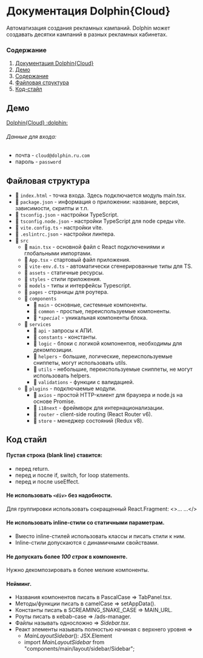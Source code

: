 # Документация Dolphin{Cloud}
Автоматизация создания рекламных кампаний. Dolphin может создавать десятки кампаний в разных рекламных кабинетах.

### Содержание
1. [Документация Dolphin{Cloud}](#документация-dolphincloud)
2. [Демо](#демо)
3. [Содержание](#содержание)
4. [Файловая структура](#файловая-структура)
5. [Код-стайл](#код-стайл)

## Демо
  <a href="https://orlovssky.github.io/">
    Dolphin{Cloud} :dolphin:
  </a>

###### Данные для входа:
- почта - <code>cloud@<area>dolphin.ru.com</code>
- пароль - <code>password</code>

## Файловая структура
- :page_facing_up: <code>index.html</code> - точка входа. Здесь подключается модуль main.tsx.
- :page_facing_up: <code>package.json</code> - информация о приложении: название, версия, зависимости, скрипты и т.п.
- :page_facing_up: <code>tsconfig.json</code> - настройки TypeScript.
- :page_facing_up: <code>tsconfig.node.json</code> - настройки TypeScript для node среды vite.
- :page_facing_up: <code>vite.config.ts</code> - настройки vite.
- :page_facing_up: <code>.eslintrc.json</code> - настройки линтера.
- :file_folder: <code>src</code>
  - :page_facing_up: <code>main.tsx</code> - основной файл c React подключениями и глобальными импортами.
  - :page_facing_up: <code>App.tsx</code> - стартовый файл приложения.
  - :page_facing_up: <code>vite-env.d.ts</code> - автоматически сгенерированные типы для TS.
  - :file_folder: <code>assets</code> - статичные ресурсы.
  - :file_folder: <code>styles</code> - стили приложения.
  - :file_folder: <code>models</code> - типы и интерфейсы Typescript.
  - :file_folder: <code>pages</code> - страницы для роутера.
  - :file_folder: <code>components</code>
    - :file_folder: <code>main</code> - основные, системные компоненты.
    - :file_folder: <code>common</code> - простые, переиспользуемые компоненты.
    - :file_folder: <code>**special*</code> - уникальная компоненты блока.
  - :file_folder: <code>services</code>
    - :file_folder: <code>api</code> - запросы к АПИ.
    - :file_folder: <code>constants</code> - константы.
    - :file_folder: <code>logic</code> - блоки с логикой компонентов, необходимы для декомпозиции.
    - :file_folder: <code>helpers</code> - большие, логические, переиспользуемые сниппеты, могут использовать utils.
    - :file_folder: <code>utils</code> - небольшие, переиспользуемые сниппеты, не могут использовать helpers.
    - :file_folder: <code>validations</code> - функции с валидацией.
  - :file_folder: <code>plugins</code> - подключаемые модули.
    - :file_folder: <code>axios</code> - простой HTTP-клиент для браузера и node.js на основе Promise.
    - :file_folder: <code>i18next</code> - фреймворк для интернационализации.
    - :file_folder: <code>router</code> - client-side routing (React Router v6).
    - :file_folder: <code>store</code> - менеджер состояний (Redux v8).

## Код стайл

#### Пустая строка (blank line) ставится:
- перед return.
- перед и после if, switch, for loop statements.
- перед и после useEffect.

#### Не использовать <code>\<div></code> без надобности.
Для группировки использовать сокращенный React.Fragment: <>... ...</>

#### Не использовать inline-стили со статичными параметрам.
- Вместо inline-стилей использовать классы и писать стили к ним.
- Inline-стили допускаются с динамичными свойствами.

#### Не допускать более *100 строк* в компоненте.
Нужно декомпозировать в более мелкие компоненты.

#### Нейминг.
- Названия компонентов писать в PascalСase => TabPanel.tsx.
- Методы/функции писать в сamelСase => setAppData().
- Константы писать в SCREAMING_SNAKE_CASE => MAIN_URL.
- Роуты писать в кebab-case => /ads-manager.
- Файлы называть односложно => *Sidebar.tsx*.
- Реакт элементы называть полностью начиная с верхнего уровня =>
  - *MainLayoutSidebar*(): JSX.Element
  - import *MainLayoutSidebar* from "components/main/layout/sidebar/Sidebar";
